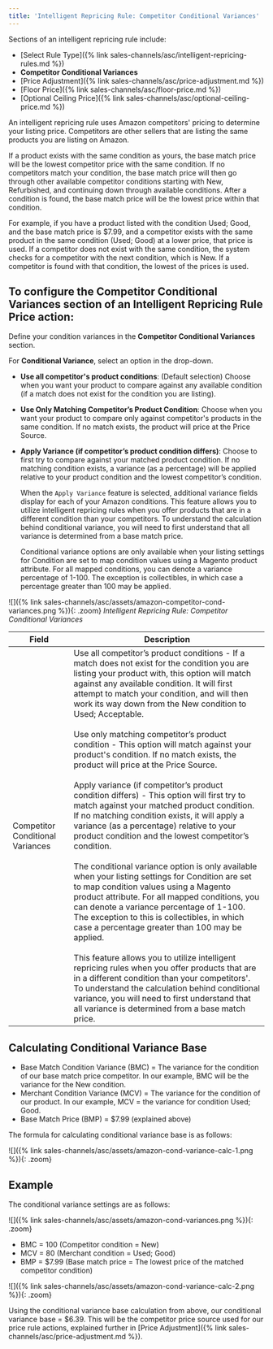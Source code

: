 ```yaml
---
title: 'Intelligent Repricing Rule: Competitor Conditional Variances'
---
```


Sections of an intelligent repricing rule include:

- [Select Rule Type]({% link sales-channels/asc/intelligent-repricing-rules.md %})
- **Competitor Conditional Variances**
- [Price Adjustment]({% link sales-channels/asc/price-adjustment.md %})
- [Floor Price]({% link sales-channels/asc/floor-price.md %})
- [Optional Ceiling Price]({% link sales-channels/asc/optional-ceiling-price.md %})

An intelligent repricing rule uses Amazon competitors' pricing to determine your listing price. Competitors are other sellers that are listing the same products you are listing on Amazon.

If a product exists with the same condition as yours, the base match price will be the lowest competitor price with the same condition. If no competitors match your condition, the base match price will then go through other available competitor conditions starting with New, Refurbished, and continuing down through available conditions. After a condition is found, the base match price will be the lowest price within that condition.

For example, if you have a product listed with the condition Used; Good, and the base match price is $7.99, and a competitor exists with the same product in the same condition (Used; Good) at a lower price, that price is used. If a competitor does not exist with the same condition, the system checks for a competitor with the next condition, which is New. If a competitor is found with that condition, the lowest of the prices is used.

## To configure the Competitor Conditional Variances section of an Intelligent Repricing Rule Price action:

Define your condition variances in the **Competitor Conditional Variances** section.

For **Conditional Variance**, select an option in the drop-down.

- **Use all competitor's product conditions**: (Default selection) Choose when you want your product to compare against any available condition (if a match does not exist for the condition you are listing).

- **Use Only Matching Competitor’s Product Condition**: Choose when you want your product to compare only against competitor's products in the same condition. If no match exists, the product will price at the Price Source.

- **Apply Variance (if competitor’s product condition differs)**: Choose to first try to compare against your matched product condition. If no matching condition exists, a variance (as a percentage) will be applied relative to your product condition and the lowest competitor’s condition.

   When the `Apply Variance` feature is selected, additional variance fields display for each of your Amazon conditions. This feature allows you to utilize intelligent repricing rules when you offer products that are in a different condition than your competitors. To understand the calculation behind conditional variance, you will need to first understand that all variance is determined from a base match price.

   Conditional variance options are only available when your listing settings for Condition are set to map condition values using a Magento product attribute. For all mapped conditions, you can denote a variance percentage of 1-100. The exception is collectibles, in which case a percentage greater than 100 may be applied.

![]({% link sales-channels/asc/assets/amazon-competitor-cond-variances.png %}){: .zoom}
_Intelligent Repricing Rule: Competitor Conditional Variances_

|Field|Description|
|--- |--- |
|Competitor Conditional Variances|Use all competitor’s product conditions - If a match does not exist for the condition you are listing your product with, this option will match against any available condition. It will first attempt to match your condition, and will then work its way down from the New condition to Used; Acceptable.<br/><br/>Use only matching competitor’s product condition - This option will match against your product's condition. If no match exists, the product will price at the Price Source.<br/><br/>Apply variance (if competitor’s product condition differs) - This option will first try to match against your matched product condition. If no matching condition exists, it will apply a variance (as a percentage) relative to your product condition and the lowest competitor’s condition.<br/><br/>The conditional variance option is only available when your listing settings for Condition are set to map condition values using a Magento product attribute. For all mapped conditions, you can denote a variance percentage of 1-100. The exception to this is collectibles, in which case a percentage greater than 100 may be applied.<br/><br/>This feature allows you to utilize intelligent repricing rules when you offer products that are in a different condition than your competitors'. To understand the calculation behind conditional variance, you will need to first understand that all variance is determined from a base match price.|

## Calculating Conditional Variance Base

- Base Match Condition Variance (BMC) = The variance for the condition of our base match price competitor. In our example, BMC will be the variance for the New condition.
- Merchant Condition Variance (MCV) = The variance for the condition of our product. In our example, MCV = the variance for condition Used; Good.
- Base Match Price (BMP) = $7.99 (explained above)

The formula for calculating conditional variance base is as follows:

![]({% link sales-channels/asc/assets/amazon-cond-variance-calc-1.png %}){: .zoom}

## Example

The conditional variance settings are as follows:

![]({% link sales-channels/asc/assets/amazon-cond-variances.png %}){: .zoom}

- BMC = 100 (Competitor condition = New)
- MCV = 80 (Merchant condition = Used; Good)
- BMP = $7.99 (Base match price = The lowest price of the matched competitor condition)

![]({% link sales-channels/asc/assets/amazon-cond-variance-calc-2.png %}){: .zoom}

Using the conditional variance base calculation from above, our conditional variance base = $6.39. This will be the competitor price source used for our price rule actions, explained further in [Price Adjustment]({% link sales-channels/asc/price-adjustment.md %}).
